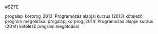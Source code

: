 #SZTE

progalap_korprog_2013: Programozás alapjai kurzus (2013) kötelező program megoldásai
progalap_korprog_2014: Programozás alapjai kurzus (2014) kötelező program megoldásai
